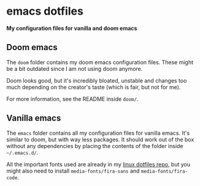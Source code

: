 # emacs dotfiles
**My configuration files for vanilla and doom emacs**

## Doom emacs
The `doom` folder contains my doom emacs configuration files. These might be a
bit outdated since I am not using doom anymore.

Doom looks good, but it's incredibly bloated, unstable and changes too much
depending on the creator's taste (which is fair, but not for me).

For more information, see the README inside `doom/`.

## Vanilla emacs
The `emacs` folder contains all my configuration files for vanilla emacs. It's
similar to doom, but with way less packages. It should work out of the box
without any dependencies by placing the contents of the folder inside
`~/.emacs.d/`.

All the important fonts used are already in my [linux dotfiles repo](https://github.com/8dcc/linux-dotfiles/tree/main/fonts),
but you might also need to install `media-fonts/fira-sans` and
`media-fonts/fira-code`.
